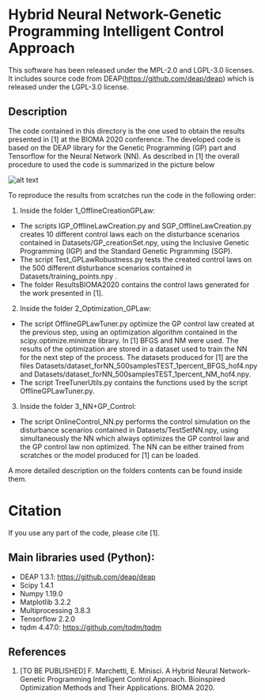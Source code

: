 # Hybrid Neural Network-Genetic Programming Intelligent Control Approach

This software has been released under the MPL-2.0 and LGPL-3.0 licenses. It includes source code from DEAP(https://github.com/deap/deap) which is released under the LGPL-3.0 license.

## Description
The code contained in this directory is the one used to obtain the results presented in [1] at the BIOMA 2020 conference. The developed code is based on the DEAP library for the Genetic Programming (GP) part and Tensorflow for the Neural Network (NN). As described in [1] the overall procedure to used the code is summarized in the picture below

![alt text](https://github.com/strath-ace-labs/smart-ml/blob/master/NN%2BGP_IntelligentControl/procedure.png)

To reproduce the results from scratches run the code in the following order:
1) Inside the folder 1_OfflineCreationGPLaw:
* The scripts IGP_OfflineLawCreation.py and SGP_OfflineLawCreation.py creates 10 different control laws each on the disturbance scenarios contained in Datasets/GP_creationSet.npy, using the Inclusive Genetic Programming (IGP) and the Standard Genetic Prgramming (SGP).
* The script Test_GPLawRobustness.py tests the created control laws on the 500 different disturbance scenarios contained in Datasets/training_points.npy .
* The folder ResultsBIOMA2020 contains the control laws generated for the work presented in [1].
2) Inside the folder 2_Optimization_GPLaw:
* The script OfflineGPLawTuner.py optimize the GP control law created at the previous step, using an optimization algorithm contained in the scipy.optimize.minimze library. In [1] BFGS and NM were used. The results of the optimization are stored in a dataset used to train the NN for the next step of the process. The datasets produced for [1] are the files Datasets/dataset_forNN_500samplesTEST_1percent_BFGS_hof4.npy and Datasets/dataset_forNN_500samplesTEST_1percent_NM_hof4.npy.
* The script TreeTunerUtils.py contains the functions used by the script OfflineGPLawTuner.py.
3) Inside the folder 3_NN+GP_Control:
* The script OnlineControl_NN.py performs the control simulation on the disturbance scenarios contained in Datasets/TestSetNN.npy, using simultaneously the NN which always optimizes the GP control law and the GP control law non optimized. The NN can be either trained from scratches or the model produced for [1] can be loaded. 

A more detailed description on the folders contents can be found inside them.


# Citation
If you use any part of the code, please cite [1].


## Main libraries used (Python):
  * DEAP 1.3.1: https://github.com/deap/deap
  * Scipy 1.4.1
  * Numpy 1.19.0
  * Matplotlib 3.2.2
  * Multiprocessing 3.8.3
  * Tensorflow 2.2.0
  * tqdm 4.47.0: https://github.com/tqdm/tqdm

## References
1. [TO BE PUBLISHED] F. Marchetti, E. Minisci. A Hybrid Neural Network-Genetic Programming Intelligent Control Approach. Bioinspired Optimization Methods and Their Applications. BIOMA 2020.


